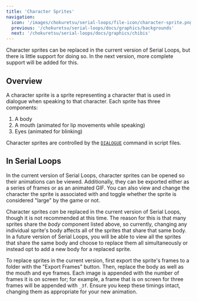 ```yaml
---
title: 'Character Sprites'
navigation:
  icon: '/images/chokuretsu/serial-loops/file-icon/character-sprite.png'
  previous: '/chokuretsu/serial-loops/docs/graphics/backgrounds'
  next: '/chokuretsu/serial-loops/docs/graphics/chibis'
---
```


Character sprites can be replaced in the current version of Serial Loops, but there is little support for doing so. In the next version,
more complete support will be added for this.

## Overview

A character sprite is a sprite representing a character that is used in dialogue when speaking to that character. Each sprite has three components:

1. A body
2. A mouth (animated for lip movements while speaking)
3. Eyes (animated for blinking)

Character sprites are controlled by the [`DIALOGUE`](../scripts/commands#dialogue) command in script files.

## In Serial Loops
In the current version of Serial Loops, character sprites can be opened so their animations can be viewed. Additionally, they can be exported either
as a series of frames or as an animated GIF. You can also view and change the character the sprite is associated with and toggle whether the sprite is considered
"large" by the game or not.

Character sprites _can_ be replaced in the current version of Serial Loops, though it is not recommended at this time. The reason for this is that many sprites
share the *body* component listed above, so currently, changing any individual sprite's body affects all of the sprites that share that same body. In a future version
of Serial Loops, you will be able to view all the sprites that share the same body and choose to replace them all simultaneously or instead opt to add a new body for
a replaced sprite.

To replace sprites in the current version, first export the sprite's frames to a folder with the "Export Frames" button. Then, replace the body as well as the mouth
and eye frames. Each image is appended with the number of frames it is on screen for; for example, a frame that is on screen for three frames will be appended with `_3f`.
Ensure you keep these timings intact, changing them as appropriate for your new animation.